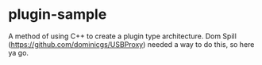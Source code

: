 plugin-sample
=============
A method of using C++ to create a plugin type architecture. Dom Spill (https://github.com/dominicgs/USBProxy) needed a way to do this, so here ya go.
